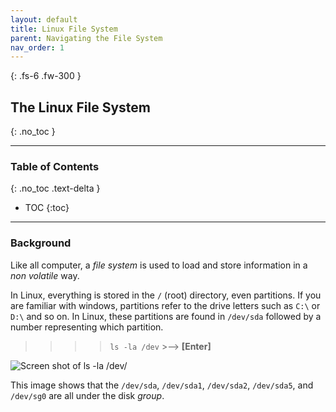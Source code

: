 ```yaml
---
layout: default
title: Linux File System
parent: Navigating the File System
nav_order: 1
---
```


{: .fs-6 .fw-300 }

## The Linux File System
{: .no_toc }

---

### Table of Contents
{: .no_toc .text-delta }
* TOC
{:toc}

---

### Background

Like all computer, a _file system_ is used to load and store information in a _non volatile_ way.

In Linux, everything is stored in the `/` (root) directory, even partitions. If you are familiar with windows, partitions refer to the drive letters such as `C:\` or `D:\` and so on. In Linux, these partitions are found in `/dev/sda` followed by a number representing which partition. 

>> >> `ls -la /dev`  >-->  **[Enter]**

![Screen shot of ls -la /dev/](https://github.com/dl90/linux-basics/blob/gh-pages/docs/images/navigation/file_system/sda.png?raw=true "/dev")

This image shows that the `/dev/sda`, `/dev/sda1`, `/dev/sda2`, `/dev/sda5`, and `/dev/sg0` are all under the disk _group_.

